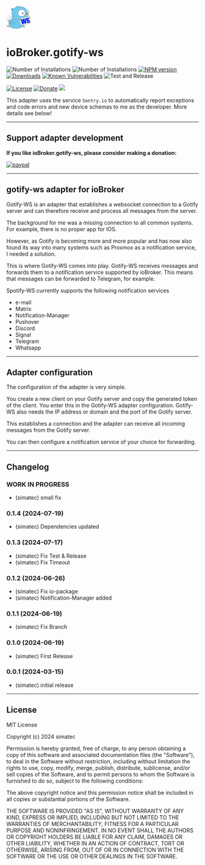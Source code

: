![Logo](admin/gotify-ws.png)

# ioBroker.gotify-ws

![Number of Installations](http://iobroker.live/badges/gotify-ws-installed.svg)
![Number of Installations](http://iobroker.live/badges/gotify-ws-stable.svg)
[![NPM version](http://img.shields.io/npm/v/iobroker.gotify-ws.svg)](https://www.npmjs.com/package/iobroker.gotify-ws)
[![Downloads](https://img.shields.io/npm/dm/iobroker.gotify-ws.svg)](https://www.npmjs.com/package/iobroker.gotify-ws)
[![Known Vulnerabilities](https://snyk.io/test/github/simatec/ioBroker.gotify-ws/badge.svg)](https://snyk.io/test/github/simatec/ioBroker.gotify-ws)
![Test and Release](https://github.com/simatec/ioBroker.gotify-ws/workflows/Test%20and%20Release/badge.svg)

[![License](https://img.shields.io/github/license/simatec/ioBroker.gotify-ws?style=flat)](https://github.com/simatec/ioBroker.gotify-ws/blob/master/LICENSE)
[![Donate](https://img.shields.io/badge/paypal-donate%20|%20spenden-blue.svg)](https://paypal.me/mk1676)
[![](https://img.shields.io/static/v1?label=Sponsor&message=%E2%9D%A4&logo=GitHub&color=%23fe8e86)](https://github.com/sponsors/simatec)

This adapter uses the service `Sentry.io` to automatically report exceptions and code errors and new device schemas to me as the developer. More details see below!

---

## Support adapter development

**If you like ioBroker.gotify-ws, please consider making a donation:**

[![paypal](https://www.paypalobjects.com/en_US/DK/i/btn/btn_donateCC_LG.gif)](https://paypal.me/mk1676)

---

## gotify-ws adapter for ioBroker

Gotify-WS is an adapter that establishes a websocket connection to a Gotify server and can therefore receive and process all messages from the server.

The background for me was a missing connection to all common systems.
For example, there is no proper app for IOS.

However, as Gotify is becoming more and more popular and has now also found its way into many systems such as Proxmox as a notification service, I needed a solution.

This is where Gotify-WS comes into play.
Gotify-WS receives messages and forwards them to a notification service supported by ioBroker. This means that messages can be forwarded to Telegram, for example.

Spotify-WS currently supports the following notification services

* e-mail
* Matrix
* Notification-Manager
* Pushover
* Discord
* Signal
* Telegram
* Whatsapp

---

## Adapter configuration

The configuration of the adapter is very simple.

You create a new client on your Gotify server and copy the generated token of the client.
You enter this in the Gotify-WS adapter configuration.
Gotify-WS also needs the IP address or domain and the port of the Gotify server.

This establishes a connection and the adapter can receive all incoming messages from the Gotify server.

You can then configure a notification service of your choice for forwarding.

---
<!-- ### **WORK IN PROGRESS** -->
## Changelog

### **WORK IN PROGRESS**
* (simatec) small fix

### 0.1.4 (2024-07-19)
* (simatec) Dependencies updated

### 0.1.3 (2024-07-17)
* (simatec) Fix Test & Release
* (simatec) Fix Timeout

### 0.1.2 (2024-06-26)
* (simatec) Fix io-package
* (simatec) Notification-Manager added

### 0.1.1 (2024-06-19)
* (simatec) Fix Branch

### 0.1.0 (2024-06-19)
* (simatec) First Release

### 0.0.1 (2024-03-15)
* (simatec) initial release

---

## License

MIT License

Copyright (c) 2024 simatec

Permission is hereby granted, free of charge, to any person obtaining a copy
of this software and associated documentation files (the "Software"), to deal
in the Software without restriction, including without limitation the rights
to use, copy, modify, merge, publish, distribute, sublicense, and/or sell
copies of the Software, and to permit persons to whom the Software is
furnished to do so, subject to the following conditions:

The above copyright notice and this permission notice shall be included in all
copies or substantial portions of the Software.

THE SOFTWARE IS PROVIDED "AS IS", WITHOUT WARRANTY OF ANY KIND, EXPRESS OR
IMPLIED, INCLUDING BUT NOT LIMITED TO THE WARRANTIES OF MERCHANTABILITY,
FITNESS FOR A PARTICULAR PURPOSE AND NONINFRINGEMENT. IN NO EVENT SHALL THE
AUTHORS OR COPYRIGHT HOLDERS BE LIABLE FOR ANY CLAIM, DAMAGES OR OTHER
LIABILITY, WHETHER IN AN ACTION OF CONTRACT, TORT OR OTHERWISE, ARISING FROM,
OUT OF OR IN CONNECTION WITH THE SOFTWARE OR THE USE OR OTHER DEALINGS IN THE
SOFTWARE.
